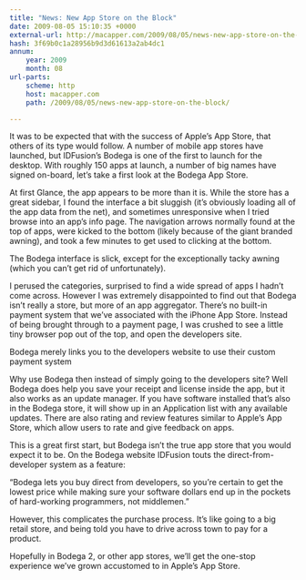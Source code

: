 ```yaml
---
title: "News: New App Store on the Block"
date: 2009-08-05 15:10:35 +0000
external-url: http://macapper.com/2009/08/05/news-new-app-store-on-the-block/
hash: 3f69b0c1a28956b9d3d61613a2ab4dc1
annum:
    year: 2009
    month: 08
url-parts:
    scheme: http
    host: macapper.com
    path: /2009/08/05/news-new-app-store-on-the-block/

---
```


It was to be expected that with the success of Apple’s App Store, that others of its type would follow. A number of mobile app stores have launched, but IDFusion’s Bodega is one of the first to launch for the desktop. With roughly 150 apps at launch, a number of big names have signed on-board, let’s take a first look at the Bodega App Store.

At first Glance, the app appears to be more than it is. While the store has a great sidebar, I found the interface a bit sluggish (it’s obviously loading all of the app data from the net), and sometimes unresponsive when I tried browse into an app’s info page. The navigation arrows normally found at the top of apps, were kicked to the bottom (likely because of the giant branded awning), and took a few minutes to get used to clicking at the bottom.


The Bodega interface is slick, except for the exceptionally tacky awning (which you can’t get rid of unfortunately).

I perused the categories, surprised to find a wide spread of apps I hadn’t come across. However I was extremely disappointed to find out that Bodega isn’t really a store, but more of an app aggregator. There’s no built-in payment system that we’ve associated with the iPhone App Store. Instead of being brought through to a payment page, I was crushed to see a little tiny browser pop out of the top, and open the developers site.

Bodega merely links you to the developers website to use their custom payment system

Why use Bodega then instead of simply going to the developers site? Well Bodega does help you save your receipt and license inside the app, but it also works as an update manager. If you have software installed that’s also in the Bodega store, it will show up in an Application list with any available updates. There are also rating and review features similar to Apple’s App Store, which allow users to rate and give feedback on apps.

This is a great first start, but Bodega isn’t the true app store that you would expect it to be. On the Bodega website IDFusion touts the direct-from-developer system as a feature:


“Bodega lets you buy direct from developers, so you’re certain to get the lowest price while making sure your software dollars end up in the pockets of hard-working programmers, not middlemen.”


However, this complicates the purchase process. It’s like going to a big retail store, and being told you have to drive across town to pay for a product.

Hopefully in Bodega 2, or other app stores, we’ll get the one-stop experience we’ve grown accustomed to in Apple’s App Store.




  



